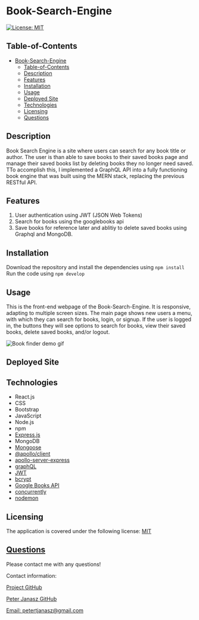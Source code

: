 # Book-Search-Engine

[![License: MIT](https://img.shields.io/badge/License-MIT-yellow.svg)](https://opensource.org/licenses/MIT)

## Table-of-Contents

- [Book-Search-Engine](#book-search-engine)
  - [Table-of-Contents](#table-of-contents)
  - [Description](#description)
  - [Features](#features)
  - [Installation](#installation)
  - [Usage](#usage)
  - [Deployed Site](#deployed-site)
  - [Technologies](#technologies)
  - [Licensing](#licensing)
  - [Questions](#questions)

## Description

Book Search Engine is a site where users can search for any book title or author. The user is than able to save books to their saved books page and manage their saved books list by deleting books they no longer need saved. TTo accomplish this, I implemented a GraphQL API into a fully functioning book engine that was built using the MERN stack, replacing the previous RESTful API.

## Features

1. User authentication using JWT (JSON Web Tokens)
2. Search for books using the googlebooks api
3. Save books for reference later and ablitiy to delete saved books using Graphql and MongoDB.
   
## Installation

Download the repository and install the dependencies using `npm install` <br/>
Run the code using `npm develop` 

## Usage
This is the front-end webpage of the Book-Search-Engine. It is responsive, adapting to multiple screen sizes. The main page shows new users a menu, with which they can search for books, login, or signup. If the user is logged in, the buttons they will see options to search for books, view their saved books, delete saved books, and/or logout.

![Book finder demo gif](client/public/Vite%20+%20React.gif)

## Deployed Site

## Technologies

- React.js
- CSS
- Bootstrap
- JavaScript
- Node.js
- npm
- [Express.js](https://expressjs.com/)
- MongoDB
- [Mongoose](https://mongoosejs.com/)
- [@apollo/client](https://www.npmjs.com/package/@apollo/client)
- [apollo-server-express](https://www.npmjs.com/package/apollo-server-express)
- [graphQL](https://graphql.org/)
- [JWT](https://jwt.io/)
- [bcrypt](https://www.npmjs.com/package/bcrypt)
- [Google Books API](https://developers.google.com/books)
- [concurrently](https://www.npmjs.com/package/concurrently)
- [nodemon](https://www.npmjs.com/package/nodemon)

## Licensing

The application is covered under the following license: [MIT](https://opensource.org/licenses/MIT)

## [Questions](#table-of-contents)

Please contact me with any questions!

Contact information:

[Project GitHub](https://github.com/PeterJanasz/Book-Search-Engine)

[Peter Janasz GitHub](https://github.com/PeterJanasz)

[Email: petertjanasz@gmail.com](mailto:petertjanasz@gmail.com)